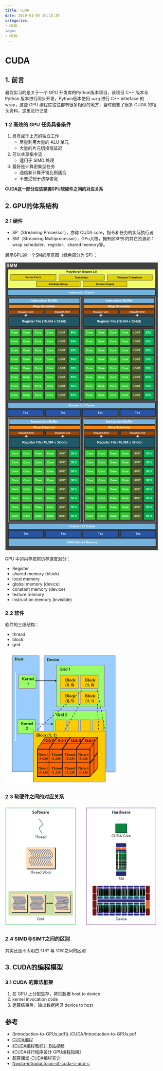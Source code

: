 ```yaml
---
title: CUDA
date: 2020-01-05 16:15:39
categories:
- MLDL
tags:
- MLDL
---
```


# CUDA

## 1. 前言

暑假实习的是关于一个 GPU 开发库的Python版本项目，该项目 C++ 版本与 Python 版本进行同步开发，Python版本使用 `swig` 进行 C++ interface 的 wrap，这些 GPU 编程库往往都有很多相似的地方，当时借鉴了很多 CUDA 的相关资料，这里进行记录

### 1.2 高效的 GPU 任务具备条件

1. 具有成千上万的独立工作
   - 尽量利用大量的 ALU 单元
   - 大量的片元切换隐延迟
2. 可以共享指令流
   - 适用于 SIMD 处理
3. 最好是计算密集型任务
   - 通信和计算开销比例适合
   - 不要受制于访存带宽

**CUDA这一部分应该掌握GPU软硬件之间的对应关系**

## 2. GPU的体系结构

### 2.1 硬件

- SP（Streaming Processor），亦称 CUDA core，指令和任务的实际执行者
- SM（Streaming Multiprocessor），GPu大核，拥有除SP外的其它资源如： wrap scheduler、register、shared memory等。

展示GPU的一个SM的示意图（绿色部分为 SP）：

![cuda_sm](CUDA/cuda_sm.png)

GPU 中的内存按照访存速度划分：

- Register
- shared memory (block)
- local memory
- global memory (device)
- constant memory (device)
- texture memory
- instruction memory (invisible)

### 2.2 软件

软件的三级结构： 

- thread
- block
- grid

![cuda_sw](CUDA/cuda_sw.png)

### 2.3 软硬件之间的对应关系

![cuda_sw_hw](CUDA/cuda_sw_hw.png)

### 2.4 SIMD与SIMT之间的区别

其实还是不太明白 `SIMT` 与 `SIMD`之间的区别

## 3. CUDA的编程模型

### 3.1 CUDA 的算法框架

1) 在 GPU 上分配显存，拷贝数据 host to device
2) kernel invocation code
3) 运算结束后，输出数据拷贝 device to host

## 参考

- [Introduction-to-GPUs.pdf](./CUDA/Introduction-to-GPUs.pdf
- [CUDA编程](https://blog.csdn.net/junparadox/article/details/50540602)
- [《CUDA编程教程》 B站视频](https://www.bilibili.com/video/av10436982?from=search&seid=450076380525809673)
- 《CUDA并行程序设计 GPU编程指南》
- [超算课堂-CUDA编程实训](https://www.easyhpc.net/lab/detail/22/)
- [Nvidia-introductoion-of-cuda-c-and-c](https://devblogs.nvidia.com/easy-introduction-cuda-c-and-c/)